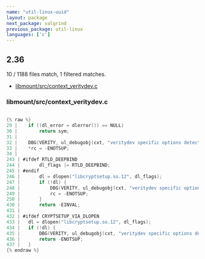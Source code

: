 ```yaml
---
name: "util-linux-uuid"
layout: package
next_package: valgrind
previous_package: util-linux
languages: ['c']
---
```

## 2.36
10 / 1188 files match, 1 filtered matches.

 - [libmount/src/context_veritydev.c](#libmountsrccontext_veritydevc)

### libmount/src/context_veritydev.c

```c

{% raw %}
29 | 	if ((dl_error = dlerror()) == NULL)
30 | 		return sym;
31 | 
32 | 	DBG(VERITY, ul_debugobj(cxt, "veritydev specific options detected but cannot dlopen symbol %s: %s", name, dl_error));
33 | 	*rc = -ENOTSUP;
34 | 
243 | #ifdef RTLD_DEEPBIND
244 | 		dl_flags |= RTLD_DEEPBIND;
245 | #endif
246 | 		dl = dlopen("libcryptsetup.so.12", dl_flags);
247 | 		if (!dl) {
248 | 			DBG(VERITY, ul_debugobj(cxt, "veritydev specific options detected but cannot dlopen libcryptsetup"));
249 | 			rc = -ENOTSUP;
250 | 		}
430 | 		return -EINVAL;
431 | 
432 | #ifdef CRYPTSETUP_VIA_DLOPEN
433 | 	dl = dlopen("libcryptsetup.so.12", dl_flags);
434 | 	if (!dl) {
435 | 		DBG(VERITY, ul_debugobj(cxt, "veritydev specific options detected but cannot dlopen libcryptsetup"));
436 | 		return -ENOTSUP;
437 | 	}
{% endraw %}

```